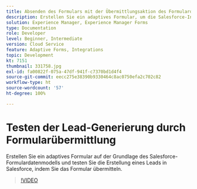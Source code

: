 ```yaml
---
title: Absenden des Formulars mit der Übermittlungsaktion des Formulardatenmodells
description: Erstellen Sie ein adaptives Formular, um die Salesforce-Integration zu testen, indem Sie ein Lead-Objekt bei der Formularübermittlung erstellen.
solution: Experience Manager, Experience Manager Forms
type: Documentation
role: Developer
level: Beginner, Intermediate
version: Cloud Service
feature: Adaptive Forms, Integrations
topic: Development
kt: 7151
thumbnail: 331758.jpg
exl-id: fa00822f-075a-47df-941f-c7370bd1d4f4
source-git-commit: eecc275e38390b9330464c8ac0750efa2c702c82
workflow-type: ht
source-wordcount: '57'
ht-degree: 100%

---
```


# Testen der Lead-Generierung durch Formularübermittlung

Erstellen Sie ein adaptives Formular auf der Grundlage des Salesforce-Formulardatenmodells und testen Sie die Erstellung eines Leads in Salesforce, indem Sie das Formular übermitteln.

>[!VIDEO](https://video.tv.adobe.com/v/331758?quality=12&learn=on)
